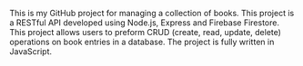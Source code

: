 This is my GitHub project for managing a collection of books. This project is a RESTful API developed using Node.js, Express and Firebase Firestore. This project allows users to preform CRUD (create, read, update, delete) operations on book entries in a database. The project is fully written in JavaScript.
